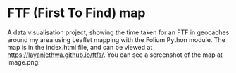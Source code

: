 # FTF (First To Find) map
A data visualisation project, showing the time taken for an FTF in geocaches around my area using Leaflet mapping with the Folium Python module.
The map is in the index.html file, and can be viewed at https://layanjethwa.github.io/ftfs/.
You can see a screenshot of the map at image.png.
